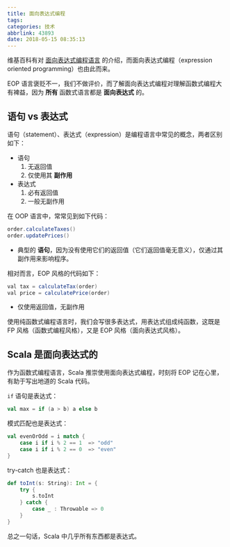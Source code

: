 ```yaml
---
title: 面向表达式编程
tags:
categories: 技术
abbrlink: 43893
date: 2018-05-15 08:35:13
---
```


维基百科有对 [面向表达式编程语言](https://en.wikipedia.org/wiki/Expression-oriented_programming_language) 的介绍，而面向表达式编程（expression oriented programming）也由此而来。

EOP 语言褒贬不一，我们不做评价，而了解面向表达式编程对理解函数式编程大有裨益，因为 **所有** 函数式语言都是 **面向表达式** 的。

<!-- more -->

## 语句 vs 表达式

语句（statement）、表达式（expression）是编程语言中常见的概念，两者区别如下：

* 语句
  1. 无返回值
  2. 仅使用其 **副作用**
* 表达式
  1. 必有返回值
  2. 一般无副作用

在 OOP 语言中，常常见到如下代码：

```Java
order.calculateTaxes()
order.updatePrices()
```

* 典型的 **语句**，因为没有使用它们的返回值（它们返回值毫无意义），仅通过其副作用来影响程序。

相对而言，EOP 风格的代码如下：

```Java
val tax = calculateTax(order)
val price = calculatePrice(order)
```

* 仅使用返回值，无副作用

使用纯函数式编程语言时，我们会写很多表达式，用表达式组成纯函数，这既是 FP 风格（函数式编程风格），又是 EOP 风格（面向表达式风格）。

## Scala 是面向表达式的

作为函数式编程语言，Scala 推崇使用面向表达式编程，时刻将 EOP 记在心里，有助于写出地道的 Scala 代码。

`if` 语句是表达式：

```Scala
val max = if (a > b) a else b
```

模式匹配也是表达式：

```Scala
val evenOrOdd = i match {
    case i if i % 2 == 1  => "odd"
    case i if i % 2 == 0  => "even"
}
```

try-catch 也是表达式：

```Scala
def toInt(s: String): Int = {
    try {
        s.toInt
    } catch {
        case _ : Throwable => 0
    }
}
```

总之一句话，Scala 中几乎所有东西都是表达式。